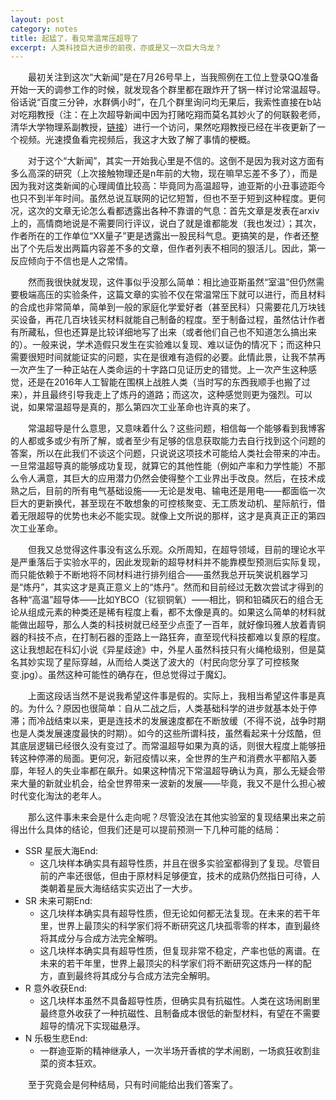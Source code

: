 ```yaml
---
layout: post
category: notes
title: 起猛了，看见常温常压超导了
excerpt: 人类科技巨大进步的前夜，亦或是又一次巨大乌龙？
---
```


&emsp;&emsp;最初关注到这次“大新闻”是在7月26号早上，当我照例在工位上登录QQ准备开始一天的调参工作的时候，就发现各个群里都在跟炸开了锅一样讨论常温超导。俗话说“百度三分钟，水群俩小时”，在几个群里询问均无果后，我索性直接在b站对吃翔教授（注：在上次超导新闻中因为打赌吃翔而莫名其妙火了的何联毅老师，清华大学物理系副教授，[链接](https://space.bilibili.com/1010101551)）进行一个访问，果然吃翔教授已经在半夜更新了一个视频。光速摸鱼看完视频后，我这才大致了解了事情的梗概。

&emsp;&emsp;对于这个“大新闻”，其实一开始我心里是不信的。这倒不是因为我对这方面有多么高深的研究（上次接触物理还是n年前的大物，现在嘛早忘差不多了），而是因为我对这类新闻的心理阈值比较高：毕竟同为高温超导，迪亚斯的小丑事迹距今也只不到半年时间。虽然总说互联网的记忆短暂，但也不至于短到这种程度。更何况，这次的文章无论怎么看都透露出各种不靠谱的气息：首先文章是发表在arxiv上的，高情商地说是不需要同行评议，说白了就是谁都能发（我也发过）；其次，作者所在的工作单位“XX量子”更是透露出一股民科气息。更搞笑的是，作者还整出了个先后发出两篇内容差不多的文章，但作者列表不相同的狠活儿。因此，第一反应倾向于不信也是人之常情。

&emsp;&emsp;然而我很快就发现，这件事似乎没那么简单：相比迪亚斯虽然“室温”但仍然需要极端高压的实验条件，这篇文章的实验不仅在常温常压下就可以进行，而且材料的合成也非常简单，简单到一般的家庭化学爱好者（甚至民科）只需要花几万块钱买设备，再花几百块钱买材料就能自己制备的程度。至于制备过程，虽然估计作者有所藏私，但也还算是比较详细地写了出来（或者他们自己也不知道怎么搞出来的）。一般来说，学术造假只发生在实验难以复现、难以证伪的情况下；而这种只需要很短时间就能证实的问题，实在是很难有造假的必要。此情此景，让我不禁再一次产生了一种正站在人类命运的十字路口见证历史的错觉。上一次产生这种感觉，还是在2016年人工智能在围棋上战胜人类（当时写的东西我顺手也搬了过来），并且最终引导我走上了炼丹的道路；而这次，这种感觉则更为强烈。可以说，如果常温超导是真的，那么第四次工业革命也许真的来了。

&emsp;&emsp;常温超导是什么意思，又意味着什么？这些问题，相信每一个能够看到我博客的人都或多或少有所了解，或者至少有足够的信息获取能力去自行找到这个问题的答案，所以在此我们不谈这个问题，只说说这项技术可能给人类社会带来的冲击。一旦常温超导真的能够成功复现，就算它的其他性能（例如产率和力学性能）不那么令人满意，其巨大的应用潜力仍然会使得整个工业界出手改良。然后，在技术成熟之后，目前的所有电气基础设施——无论是发电、输电还是用电——都面临一次巨大的更新换代，甚至现在不敢想象的可控核聚变、无工质发动机、星际航行，借着无限超导的优势也未必不能实现。就像上文所说的那样，这才是真真正正的第四次工业革命。

&emsp;&emsp;但我又总觉得这件事没有这么乐观。众所周知，在超导领域，目前的理论水平是严重落后于实验水平的，因此发现新的超导材料并不能靠模型预测后实际复现，而只能依赖于不断地将不同材料进行排列组合——虽然我总开玩笑说机器学习是“炼丹”，其实这才是真正意义上的“炼丹”。然而和目前经过无数次尝试才得到的各种“高温”超导体——比如YBCO（钇钡铜氧）——相比，铜和铅磷灰石的组合无论从组成元素的种类还是稀有程度上看，都不太像是真的。如果这么简单的材料就能做出超导，那么人类的科技树就已经至少点歪了一百年，就好像玛雅人放着青铜器的科技不点，在打制石器的歪路上一路狂奔，直至现代科技都难以复原的程度。这让我想起在科幻小说《异星歧途》中，外星人虽然科技只有火绳枪级别，但是莫名其妙实现了星际穿越，从而给人类送了波大的（村民向您分享了可控核聚变.jpg）。虽然这种可能性的确存在，但总觉得过于魔幻。

&emsp;&emsp;上面这段话当然不是说我希望这件事是假的。实际上，我相当希望这件事是真的。为什么？原因也很简单：自从二战之后，人类基础科学的进步就基本处于停滞；而冷战结束以来，更是连技术的发展速度都在不断放缓（不得不说，战争时期也是人类发展速度最快的时期）。如今的这些所谓科技，虽然看起来十分炫酷，但其底层逻辑已经很久没有变过了。而常温超导如果为真的话，则很大程度上能够扭转这种停滞的局面。更何况，新冠疫情以来，全世界的生产和消费水平都陷入萎靡，年轻人的失业率都在飙升。如果这种情况下常温超导确认为真，那么无疑会带来大量的新就业机会，给全世界带来一波新的发展——毕竟，我又不是什么担心被时代变化淘汰的老年人。

&emsp;&emsp;那么这件事未来会是什么走向呢？尽管没法在其他实验室的复现结果出来之前得出什么具体的结论，但我们还是可以提前预测一下几种可能的结局：
+ SSR 星辰大海End:
  + 这几块样本确实具有超导性质，并且在很多实验室都得到了复现。尽管目前的产率还很低，但由于原材料足够便宜，技术的成熟仍然指日可待，人类朝着星辰大海结结实实迈出了一大步。
+ SR 未来可期End:
  + 这几块样本确实具有超导性质，但无论如何都无法复现。在未来的若干年里，世界上最顶尖的科学家们将不断研究这几块孤零零的样本，直到最终将其成分与合成方法完全解明。
  + 这几块样本确实具有超导性质，但复现非常不稳定，产率也低的离谱。在未来的若干年里，世界上最顶尖的科学家们将不断研究这炼丹一样的配方，直到最终将其成分与合成方法完全解明。
+ R 意外收获End:
  + 这几块样本虽然不具备超导性质，但确实具有抗磁性。人类在这场闹剧里最终意外收获了一种抗磁性、且制备成本很低的新型材料，有望在不需要超导的情况下实现磁悬浮。
+ N 乐极生悲End:
  + 一群迪亚斯的精神继承人，一次半场开香槟的学术闹剧，一场疯狂收割韭菜的资本狂欢。

&emsp;&emsp;至于究竟会是何种结局，只有时间能给出我们答案了。
